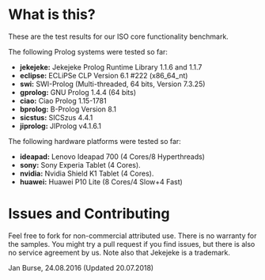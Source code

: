 # What is this?

These are the test results for our ISO core functionality benchmark.

The following Prolog systems were tested so far:
- **jekejeke:** Jekejeke Prolog Runtime Library 1.1.6 and 1.1.7
- **eclipse:** ECLiPSe CLP Version 6.1 #222 (x86_64_nt)
- **swi:** SWI-Prolog (Multi-threaded, 64 bits, Version 7.3.25)
- **gprolog:** GNU Prolog 1.4.4 (64 bits)
- **ciao:** Ciao Prolog 1.15-1781
- **bprolog:** B-Prolog Version 8.1
- **sicstus:** SICSzus 4.4.1
- **jiprolog:** JIProlog v4.1.6.1

The following hardware platforms were tested so far:
- **ideapad:** Lenovo Ideapad 700 (4 Cores/8 Hyperthreads)
- **sony:** Sony Experia Tablet (4 Cores).
- **nvidia:** Nvidia Shield K1 Tablet (4 Cores).
- **huawei:** Huawei P10 Lite (8 Cores/4 Slow+4 Fast)

# Issues and Contributing

Feel free to fork for non-commercial attributed use. There
is no warranty for the samples. You might try a pull
request if you find issues, but there is also no service
agreement by us. Note also that Jekejeke is a trademark.

Jan Burse, 24.08.2016 (Updated 20.07.2018)